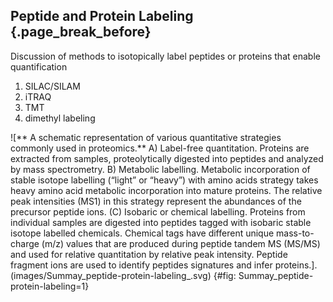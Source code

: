## Peptide and Protein Labeling {.page_break_before}

Discussion of methods to isotopically label peptides or proteins that enable quantification

1. SILAC/SILAM
2. iTRAQ
3. TMT
4. dimethyl labeling

![** A schematic representation of various quantitative strategies commonly used in proteomics.**
A) Label-free quantitation. Proteins are extracted from samples, proteolytically digested into peptides and analyzed by mass spectrometry.
B) Metabolic labelling. Metabolic incorporation of stable isotope labelling (“light” or “heavy”) with amino acids strategy takes heavy amino acid metabolic incorporation into mature proteins. The relative peak intensities (MS1) in this strategy represent the abundances of the precursor peptide ions. 
(C) Isobaric or chemical labelling. Proteins from individual samples are digested into peptides tagged with isobaric stable isotope labelled chemicals. Chemical tags have different unique mass-to-charge (m/z) values that are produced during peptide tandem MS (MS/MS) and used for relative quantitation by relative peak intensity. Peptide fragment ions are used to identify peptides signatures and infer proteins.]. (images/Summay_peptide-protein-labeling_.svg) {#fig: Summay_peptide-protein-labeling=1}
